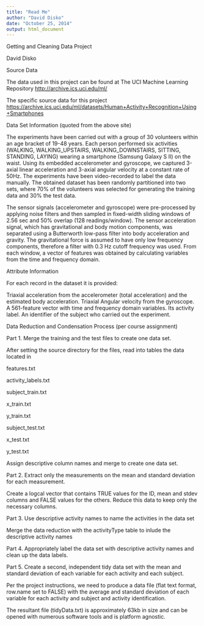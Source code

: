 ```yaml
---
title: "Read Me"
author: "David Disko"
date: "October 25, 2014"
output: html_document
---
```


Getting and Cleaning Data Project

David Disko

Source Data

The data used in this project can be found at The UCI Machine Learning Repository
http://archive.ics.uci.edu/ml/

The specific source data for this project
https://archive.ics.uci.edu/ml/datasets/Human+Activity+Recognition+Using+Smartphones

Data Set Information (quoted from the above site)

The experiments have been carried out with a group of 30 volunteers within an age bracket of 19-48 years. Each person performed six activities (WALKING, WALKING_UPSTAIRS, WALKING_DOWNSTAIRS, SITTING, STANDING, LAYING) wearing a smartphone (Samsung Galaxy S II) on the waist. Using its embedded accelerometer and gyroscope, we captured 3-axial linear acceleration and 3-axial angular velocity at a constant rate of 50Hz. The experiments have been video-recorded to label the data manually. The obtained dataset has been randomly partitioned into two sets, where 70% of the volunteers was selected for generating the training data and 30% the test data.

The sensor signals (accelerometer and gyroscope) were pre-processed by applying noise filters and then sampled in fixed-width sliding windows of 2.56 sec and 50% overlap (128 readings/window). The sensor acceleration signal, which has gravitational and body motion components, was separated using a Butterworth low-pass filter into body acceleration and gravity. The gravitational force is assumed to have only low frequency components, therefore a filter with 0.3 Hz cutoff frequency was used. From each window, a vector of features was obtained by calculating variables from the time and frequency domain.

Attribute Information

For each record in the dataset it is provided:

Triaxial acceleration from the accelerometer (total acceleration) and the estimated body acceleration.
Triaxial Angular velocity from the gyroscope.
A 561-feature vector with time and frequency domain variables.
Its activity label.
An identifier of the subject who carried out the experiment.

Data Reduction and Condensation Process (per course assignment)

Part 1. Merge the training and the test files to create one data set.

After setting the source directory for the files, read into tables the data located in

features.txt

activity_labels.txt

subject_train.txt

x_train.txt

y_train.txt

subject_test.txt

x_test.txt

y_test.txt

Assign descriptive column names and merge to create one data set.

Part 2. Extract only the measurements on the mean and standard deviation for each measurement.

Create a logcal vector that contains TRUE values for the ID, mean and stdev columns and FALSE values for the others. Reduce this data to keep only the necessary columns.

Part 3. Use descriptive activity names to name the activities in the data set

Merge the data reduction with the activityType table to inlude the descriptive activity names

Part 4. Appropriately label the data set with descriptive activity names and clean up the data labels.

Part 5. Create a second, independent tidy data set with the mean and standard deviation of each variable for each activity and each subject.

Per the project instructions, we need to produce a data file (flat text format, row.name set to FALSE) with the average and standard deviation of each variable for each activity and subject and activity identification.

The resultant file (tidyData.txt) is approximately 63kb in size and can be opened with numerous software tools and is platform agnostic.